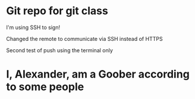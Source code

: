 # Git repo for git class

I'm using SSH to sign!

Changed the remote to communicate via SSH instead of HTTPS

Second test of push using the terminal only

# I, Alexander, am a Goober according to some people
